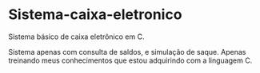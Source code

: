 # Sistema-caixa-eletronico
Sistema básico de caixa eletrônico em C.

Sistema apenas com consulta de saldos, e simulação de saque.
Apenas treinando meus conhecimentos que estou adquirindo com a linguagem C.
<br>


